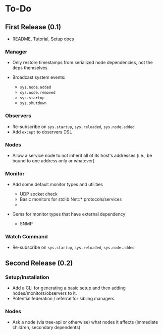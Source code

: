 # To-Do

## First Release (0.1)

* README, Tutorial, Setup docs


### Manager

* Only restore timestamps from serialized node dependencies, not the deps themselves.

* Broadcast system events:
    - `sys.node.added`
    - `sys.node.removed`
    - `sys.startup`
    - `sys.shutdown`


### Observers

* Re-subscribe on `sys.startup`, `sys.reloaded`, `sys.node.added`
* Add `except` to observers DSL


### Nodes

* Allow a service node to not inherit all of its host's addresses (i.e., be bound to one address only or whatever)

### Monitor

* Add some default monitor types and utilities
  - UDP socket check
  - Basic monitors for stdlib Net::* protocols/services
  - 

* Gems for monitor types that have external dependency
  - SNMP

### Watch Command

* Re-subscribe on `sys.startup`, `sys.reloaded`, `sys.node.added`


## Second Release (0.2)

### Setup/Installation

* Add a CLI for generating a basic setup and then adding nodes/monitors/observers to it.
* Potential federation / referral for sibling managers

### Nodes

* Ask a node (via tree-api or otherwise) what nodes it affects (immediate children, secondary dependents)

